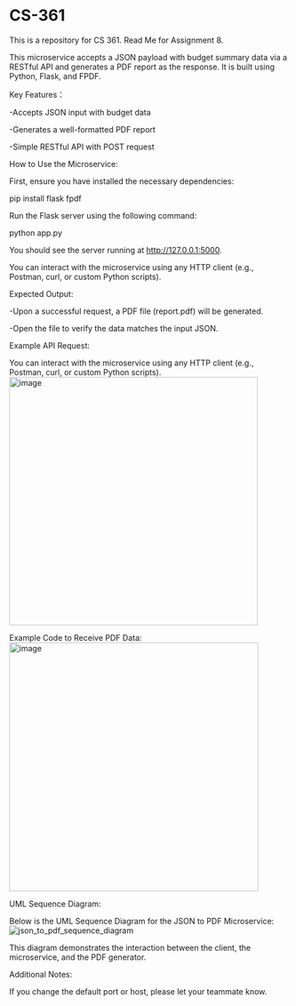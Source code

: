 # CS-361
This is a repository for CS 361.
Read Me for Assignment 8.

This microservice accepts a JSON payload with budget summary data via a RESTful API and generates a PDF report as the response. It is built using Python, Flask, and FPDF.

Key Features：

-Accepts JSON input with budget data

-Generates a well-formatted PDF report

-Simple RESTful API with POST request

How to Use the Microservice:

First, ensure you have installed the necessary dependencies:

pip install flask fpdf

Run the Flask server using the following command:

python app.py

You should see the server running at http://127.0.0.1:5000.

You can interact with the microservice using any HTTP client (e.g., Postman, curl, or custom Python scripts).

Expected Output:

-Upon a successful request, a PDF file (report.pdf) will be generated.

-Open the file to verify the data matches the input JSON.

Example API Request:

You can interact with the microservice using any HTTP client (e.g., Postman, curl, or custom Python scripts).
<img width="447" alt="image" src="https://github.com/user-attachments/assets/c0cf934f-bc73-4c07-b7ca-88154058143a" />


Example Code to Receive PDF Data:
<img width="448" alt="image" src="https://github.com/user-attachments/assets/dd1c843e-b02d-416c-af42-6e02c918a1e2" />

    

UML Sequence Diagram:

Below is the UML Sequence Diagram for the JSON to PDF Microservice:
![json_to_pdf_sequence_diagram](https://github.com/user-attachments/assets/b48b12f1-9bc4-49c2-aaf7-5c9cfa2cefdc)

This diagram demonstrates the interaction between the client, the microservice, and the PDF generator.

Additional Notes:

If you change the default port or host, please let your teammate know.

